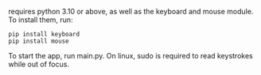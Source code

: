requires python 3.10 or above, as well as the keyboard and mouse module. To install them, run:

```
pip install keyboard
pip install mouse
```

To start the app, run main.py.
On linux, sudo is required to read keystrokes while out of focus.
